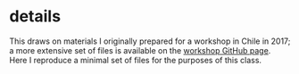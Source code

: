 # details

This draws on materials I originally prepared for a workshop in Chile in 2017; a more extensive set of files is available on the [workshop GitHub page](https://github.com/QCMM/workshop2017/tree/master/Free_energy_day1/OpenMM). Here I reproduce a minimal set of files for the purposes of this class. 
